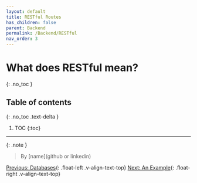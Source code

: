 ```yaml
---
layout: default
title: RESTful Routes
has_children: false
parent: Backend
permalink: /Backend/RESTful
nav_order: 3
---
```


# What does RESTful mean?
{: .no_toc }

## Table of contents
{: .no_toc .text-delta }

1. TOC
{:toc}

---

{: .note }
> By [name](github or linkedin)

[Previous: Databases](Databases){: .float-left .v-align-text-top}
[Next: An Example](Example/){: .float-right .v-align-text-top}
